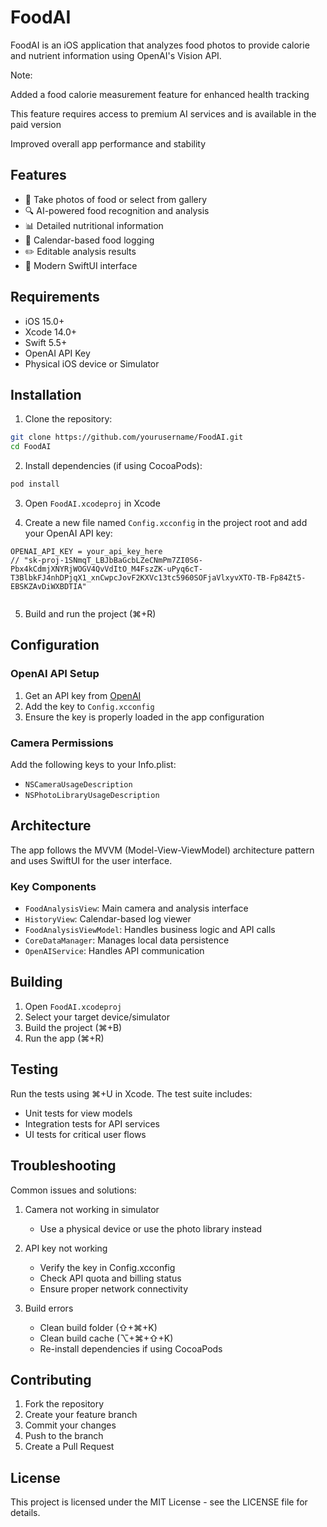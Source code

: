 # FoodAI

FoodAI is an iOS application that analyzes food photos to provide calorie and nutrient information using OpenAI's Vision API.

Note: 

Added a food calorie measurement feature for enhanced health tracking

This feature requires access to premium AI services and is available in the paid version

Improved overall app performance and stability

## Features

- 📸 Take photos of food or select from gallery
- 🔍 AI-powered food recognition and analysis
- 📊 Detailed nutritional information
- 📅 Calendar-based food logging
- ✏️ Editable analysis results
- 📱 Modern SwiftUI interface

## Requirements

- iOS 15.0+
- Xcode 14.0+
- Swift 5.5+
- OpenAI API Key
- Physical iOS device or Simulator

## Installation

1. Clone the repository:
```bash
git clone https://github.com/yourusername/FoodAI.git
cd FoodAI
```

2. Install dependencies (if using CocoaPods):
```bash
pod install
```

3. Open `FoodAI.xcodeproj` in Xcode

4. Create a new file named `Config.xcconfig` in the project root and add your OpenAI API key:
```
OPENAI_API_KEY = your_api_key_here
// "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"
        
```

5. Build and run the project (⌘+R)

## Configuration

### OpenAI API Setup

1. Get an API key from [OpenAI](https://platform.openai.com)
2. Add the key to `Config.xcconfig`
3. Ensure the key is properly loaded in the app configuration

### Camera Permissions

Add the following keys to your Info.plist:
- `NSCameraUsageDescription`
- `NSPhotoLibraryUsageDescription`

## Architecture

The app follows the MVVM (Model-View-ViewModel) architecture pattern and uses SwiftUI for the user interface.

### Key Components

- `FoodAnalysisView`: Main camera and analysis interface
- `HistoryView`: Calendar-based log viewer
- `FoodAnalysisViewModel`: Handles business logic and API calls
- `CoreDataManager`: Manages local data persistence
- `OpenAIService`: Handles API communication

## Building

1. Open `FoodAI.xcodeproj`
2. Select your target device/simulator
3. Build the project (⌘+B)
4. Run the app (⌘+R)

## Testing

Run the tests using ⌘+U in Xcode. The test suite includes:
- Unit tests for view models
- Integration tests for API services
- UI tests for critical user flows

## Troubleshooting

Common issues and solutions:

1. Camera not working in simulator
   - Use a physical device or use the photo library instead

2. API key not working
   - Verify the key in Config.xcconfig
   - Check API quota and billing status
   - Ensure proper network connectivity

3. Build errors
   - Clean build folder (⇧+⌘+K)
   - Clean build cache (⌥+⌘+⇧+K)
   - Re-install dependencies if using CocoaPods

## Contributing

1. Fork the repository
2. Create your feature branch
3. Commit your changes
4. Push to the branch
5. Create a Pull Request

## License

This project is licensed under the MIT License - see the LICENSE file for details. 
